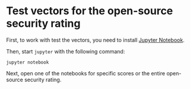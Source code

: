 # Test vectors for the open-source security rating

First, to work with test the vectors,
you need to install [Jupyter Notebook](https://jupyter.org/install).

Then, start `jupyter` with the following command:

```
jupyter notebook
```

Next, open one of the notebooks for specific scores or the entire open-source security rating.
